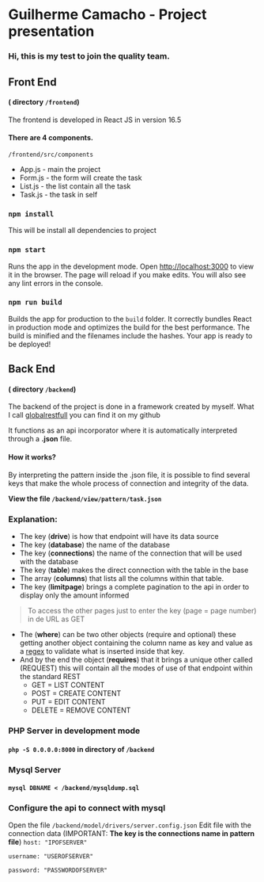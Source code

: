 # Guilherme Camacho - Project presentation

### Hi, this is my test to join the quality team.

## Front End
#### ( directory `/frontend`)
The frontend is developed in React JS in version 16.5

#### There are 4 components.
`/frontend/src/components`
- App.js - main the project
- Form.js - the form will create the task
- List.js - the list contain all the task
- Task.js - the task in self

### `npm install` 
This will be install all dependencies to project 

### `npm start`
Runs the app in the development mode.
Open [http://localhost:3000](http://localhost:3000) to view it in the browser.
The page will reload if you make edits.
You will also see any lint errors in the console.

### `npm run build`
Builds the app for production to the `build` folder.
It correctly bundles React in production mode and optimizes the build for the best performance.
The build is minified and the filenames include the hashes.
Your app is ready to be deployed!

## Back End
#### ( directory `/backend`)
The backend of the project is done in a framework created by myself.
What I call  [globalrestfull](https://github.com/guiters/globalrestful) you can find it on my github

It functions as an api incorporator where it is automatically interpreted through a **.json** file.

#### How it works?

By interpreting the pattern inside the .json file, it is possible to find several keys that make the whole process of connection and integrity of the data.

**View the file `/backend/view/pattern/task.json`**

### Explanation:
- The key (**drive**) is how that endpoint will have its data source
- The key (**database**) the name of the database
- The key (**connections**) the name of the connection that will be used with the database
- The key (**table**) makes the direct connection with the table in the base
- The array (**columns**) that lists all the columns within that table.
- The key (**limitpage**) brings a complete pagination to the api in order to display only the amount informed
 > To access the other pages just to enter the key (page = page number) in de URL as GET
- The (**where**) can be two other objects (require and optional) these getting another object containing the column name as key and value as a [regex](https://medium.com/trainingcenter/entendendo-de-uma-vez-por-todas-express%C3%B5es-regulares-parte-7-66be1ac1f72d) to validate what is inserted inside that key.
- And by the end the object (**requires**) that it brings a unique other called (REQUEST) this will contain all the modes of use of that endpoint within the standard REST
	- GET = LIST CONTENT
	- POST = CREATE CONTENT
	- PUT = EDIT CONTENT
	- DELETE = REMOVE CONTENT

### PHP Server in development mode
#### `php -S 0.0.0.0:8000` in directory of `/backend`

### Mysql Server 
#### `mysql DBNAME < /backend/mysqldump.sql`

### Configure the api to connect with mysql
Open the file `/backend/model/drivers/server.config.json`
Edit file with the connection data (IMPORTANT: **The key is the connections name in pattern file**)
`host: "IPOFSERVER"`

`username: "USEROFSERVER"`

`password: "PASSWORDOFSERVER"`